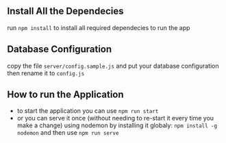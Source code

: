 ## Install All the Dependecies
run `npm install` to install all required dependecies to run the app
## Database Configuration
copy the file `server/config.sample.js` and put your database configuration then rename it to `config.js`
## How to run the Application
- to start the application you can use `npm run start`
- or you can serve it once (without needing to re-start it every time you make a change) using nodemon by installing it globaly: `npm install -g nodemon` and then use `npm run serve`